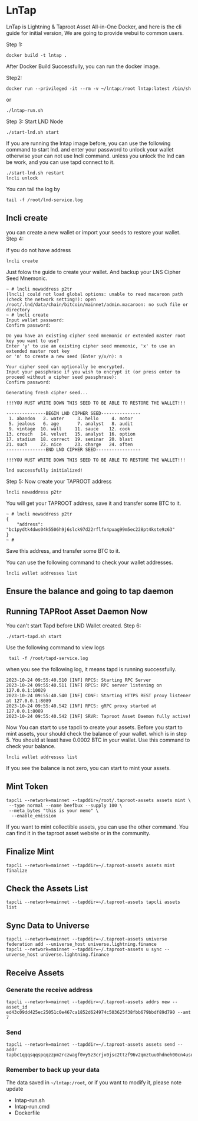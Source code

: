 # LnTap
LnTap is Lightning & Taproot Asset All-in-One Docker, and here is the cli guide for initial version,
We are going to provide webui to common users.

Step 1:
```
docker build -t lntap .
```
After Docker Build Successfully, you can run the docker image.

Step2:
```
docker run --privileged -it --rm -v ~/lntap:/root lntap:latest /bin/sh
```
or 
```
./lntap-run.sh
```

Step 3:
Start LND Node
```
./start-lnd.sh start
```
If you are running the lntap image before, you can use the following command to start lnd.
and enter your password to unlock your wallet otherwise your can not use lncli command.
unless you unlock the lnd can be work, and you can use tapd connect to it.
```
./start-lnd.sh restart
lncli unlock
```
You can tail the log by
```
tail -f /root/lnd-service.log
```

## lncli create
you can create a new wallet or import your seeds to restore your wallet.
Step 4:

if you do not have address
```
lncli create
```
Just folow the guide to create your wallet.
And backup your LNS Cipher Seed Mnemonic.

```
~ # lncli newaddress p2tr
[lncli] could not load global options: unable to read macaroon path (check the network setting!): open /root/.lnd/data/chain/bitcoin/mainnet/admin.macaroon: no such file or directory
~ # lncli create
Input wallet password: 
Confirm password: 

Do you have an existing cipher seed mnemonic or extended master root key you want to use?
Enter 'y' to use an existing cipher seed mnemonic, 'x' to use an extended master root key 
or 'n' to create a new seed (Enter y/x/n): n

Your cipher seed can optionally be encrypted.
Input your passphrase if you wish to encrypt it (or press enter to proceed without a cipher seed passphrase): 
Confirm password: 

Generating fresh cipher seed...

!!!YOU MUST WRITE DOWN THIS SEED TO BE ABLE TO RESTORE THE WALLET!!!

---------------BEGIN LND CIPHER SEED---------------
 1. abandon   2. water     3. hello     4. motor 
 5. jealous   6. age       7. analyst   8. audit 
 9. vintage  10. wall     11. sauce    12. cook  
13. crouch   14. velvet   15. analyst  16. option
17. stadium  18. correct  19. seminar  20. blast 
21. such     22. nice     23. charge   24. often 
---------------END LND CIPHER SEED-----------------

!!!YOU MUST WRITE DOWN THIS SEED TO BE ABLE TO RESTORE THE WALLET!!!

lnd successfully initialized!
```
Step 5:
Now create your TAPROOT address
```
lncli newaddress p2tr
```
You will get your TAPROOT address, save it and transfer some BTC to it.
```
~ # lncli newaddress p2tr
{
    "address": "bc1pydtk4dws04k5506h9j6slck97d22rflfx4puag99m5ec228pt4kste9z63"
}
~ # 
```
Save this address, and transfer some BTC to it.


 You can use the following command to check your wallet addresses.
```
lncli wallet addresses list
```

## Ensure the balance and going to tap daemon

## Running TAPRoot Asset Daemon Now
You can't start Tapd before LND Wallet created.
Step 6:
```
./start-tapd.sh start
```
Use the following command to view logs
```
 tail -f /root/tapd-service.log 
```
when you see the following log, it means tapd is running successfully.
```
2023-10-24 09:55:40.510 [INF] RPCS: Starting RPC Server
2023-10-24 09:55:40.511 [INF] RPCS: RPC server listening on 127.0.0.1:10029
2023-10-24 09:55:40.540 [INF] CONF: Starting HTTPS REST proxy listener at 127.0.0.1:8089
2023-10-24 09:55:40.542 [INF] RPCS: gRPC proxy started at 127.0.0.1:8089
2023-10-24 09:55:40.542 [INF] SRVR: Taproot Asset Daemon fully active!
```
Now You can start to use tapcli to create your assets.
Before you start to mint assets, your should check the balance of your wallet.
which is in step 5. You should at least have 0.0002 BTC in your wallet.
Use this command to check your balance.
```
lncli wallet addresses list
```
If you see the balance is not zero, you can start to mint your assets.

## Mint Token
```
tapcli --network=mainnet --tapddir=/root/.taproot-assets assets mint \
 --type normal --name beefbux --supply 100 \
 --meta_bytes "this is your memo" \
  --enable_emission
```
If you want to mint collectible assets, you can use the other command. 
You can find it in the taproot asset website or in the community.

## Finalize Mint
```
tapcli --network=mainnet --tapddir=~/.taproot-assets assets mint finalize
```

## Check the Assets List
```
tapcli --network=mainnet --tapddir=~/.taproot-assets tapcli assets list
```

## Sync Data to Universe
```
tapcli --network=mainnet --tapddir=~/.taproot-assets universe federation add --universe_host universe.lightning.finance
tapcli --network=mainnet --tapddir=~/.taproot-assets u sync --unverse_host universe.lightning.finance
```
## Receive Assets

### Generate the receive address
```
tapcli --network=mainnet --tapddir=~/.taproot-assets addrs new --asset_id ed43c09dd425ec25051c0e467ca1852d624974c503625f38fbb679bbdf89d790 --amt 7
```
### Send 
```
tapcli --network=mainnet --tapddir=~/.taproot-assets assets send --addr tapbc1qqqsqqspqqzzpm2rczwagf0vy5z3crjx0jsc2ttzf96v2qmztuu0hdneh00cn4usq5ss89mey0962l2gjldu8z25gfexxg0dfax5qx9efgntn3spswdhelyeqcss9wam6p2ngmv7rc9j50gt7e2rdsjfeh5wj0rjzx9xhlgglntny6trpqss8vg4vmyczxctwjx6hydyh5sj9jcyuankp444az39vr4kjw8tewwepgqswrpww4hxjan9wfek2unsvvaz7tm4de5hvetjwdjjumrfva58gmnfdenjuenfdeskucm98gcnqvpj8yevw3gx
```

### Remember to back up your data 
The data saved in `~/lntap:/root`, or if you want to modify it, 
please note update 
 * lntap-run.sh 
 * lntap-run.cmd 
 * Dockerfile